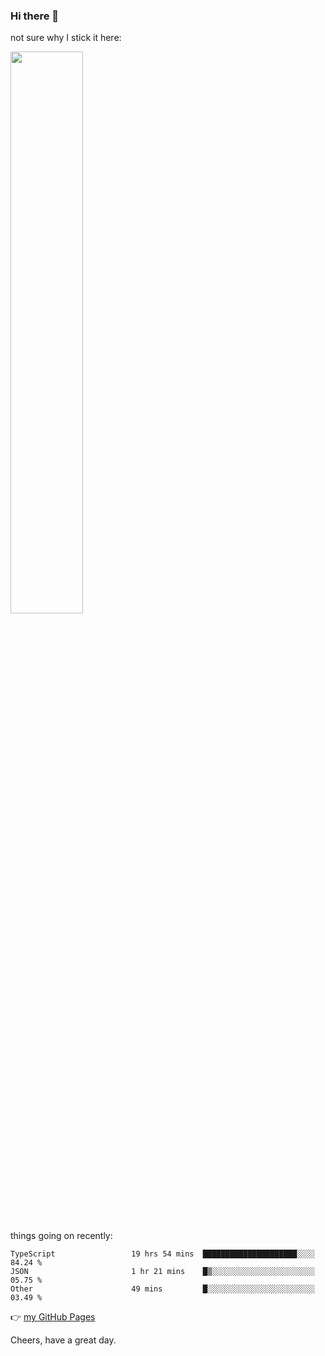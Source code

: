 ### Hi there 👋

not sure why I stick it here:

[<img width="48%" src="https://github-readme-stats.vercel.app/api?username=ykzhukian&show_icons=true&theme=dracula">](https://github.com/anuraghazra/github-readme-stats)


things going on recently:

<!--START_SECTION:waka-->

```text
TypeScript                 19 hrs 54 mins  █████████████████████░░░░   84.24 %
JSON                       1 hr 21 mins    █▒░░░░░░░░░░░░░░░░░░░░░░░   05.75 %
Other                      49 mins         █░░░░░░░░░░░░░░░░░░░░░░░░   03.49 %
```

<!--END_SECTION:waka-->

👉 [my GitHub Pages](https://ykzhukian.github.io)

Cheers, have a great day.

